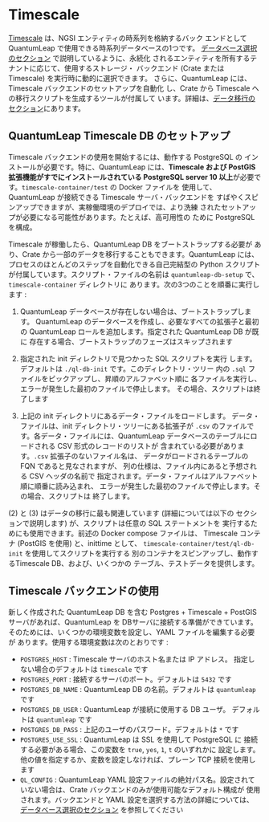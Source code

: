 # Timescale

[Timescale][timescale] は、NGSI エンティティの時系列を格納するバック
エンドとして QuantumLeap で使用できる時系列データベースの1つです。
[データベース選択のセクション][admin.db] で説明しているように、永続化
されるエンティティを所有するテナントに応じて、使用するストレージ・
バックエンド (Crate または Timescale) を実行時に動的に選択できます。
さらに、QuantumLeap には、Timescale バックエンドのセットアップを自動化
し、Crate から Timescale への移行スクリプトを生成するツールが付属して
います。詳細は、[データ移行のセクション][admin.dm]にあります。

## QuantumLeap Timescale DB のセットアップ

Timescale バックエンドの使用を開始するには、動作する PostgreSQL の
インストールが必要です。特に、QuantumLeap には、**Timescale および
PostGIS 拡張機能がすでにインストールされている PostgreSQL server 10
以上**が必要です。`timescale-container/test` の Docker ファイルを
使用して、QuantumLeap が接続できる Timescale サーバ・バックエンドを
すばやくスピンアップできますが、実稼働環境のデプロイでは、より洗練
されたセットアップが必要になる可能性があります。たとえば、高可用性の
ために PostgreSQL を構成。

Timescale が稼働したら、QuantumLeap DB をブートストラップする必要が
あり、Crate から一部のデータを移行することもできます。QuantumLeap
には、プロセスのほとんどのステップを自動化できる自己完結型の Python
スクリプトが付属しています。スクリプト・ファイルの名前は
`quantumleap-db-setup` で、`timescale-container` ディレクトリに
あります。次の3つのことを順番に実行します :

1. QuantumLeap データベースが存在しない場合は、ブートストラップします。
   QuantumLeap のデータベースを作成し、必要なすべての拡張子と最初の
   QuantumLeap ロールを追加します。指定された QuantumLeap DB が既に
   存在する場合、ブートストラップのフェーズはスキップされます

2. 指定された init ディレクトリで見つかった SQL スクリプトを実行
   します。デフォルトは `./ql-db-init` です。このディレクトリ・ツリー
   内の `.sql` ファイルをピックアップし、昇順のアルファベット順に
   各ファイルを実行し、エラーが発生した最初のファイルで停止します。
   その場合、スクリプトは終了します

3. 上記の init ディレクトリにあるデータ・ファイルをロードします。
   データ・ファイルは、init ディレクトリ・ツリーにある拡張子が
   `.csv` のファイルです。各データ・ファイルには、QuantumLeap
   データベースのテーブルにロードされる CSV 形式のレコードのリストが
   含まれている必要があります。`.csv` 拡張子のないファイル名は、
   データがロードされるテーブルの FQN であると見なされますが、
   列の仕様は、ファイル内にあると予想される CSV ヘッダの名前で
   指定されます。データ・ファイルはアルファベット順に順番に読み込まれ、
   エラーが発生した最初のファイルで停止します。その場合、スクリプトは
   終了します。  

(2) と (3) はデータの移行に最も関連しています (詳細については以下の
セクションで説明します) が、スクリプトは任意の SQL ステートメントを
実行するためにも使用できます。前述の Docker compose ファイルは、
Timescale コンテナ (PostGIS を使用) と、inittime として、
`timescale-container/test/ql-db-init` を使用してスクリプトを実行する
別のコンテナをスピンアップし、動作するTimescale DB、および、いくつかの
テーブル、テストデータを提供します。

## Timescale バックエンドの使用

新しく作成された QuantumLeap DB を含む Postgres + Timescale + PostGIS
サーバがあれば、QuantumLeap を DBサーバに接続する準備ができています。
そのためには、いくつかの環境変数を設定し、YAML ファイルを編集する必要が
あります。使用する環境変数は次のとおりです :

* `POSTGRES_HOST` : Timescale サーバのホスト名または IP アドレス。
  指定しない場合のデフォルトは `timescale` です
* `POSTGRES_PORT` : 接続するサーバのポート。デフォルトは `5432` です
* `POSTGRES_DB_NAME` : QuantumLeap DB の名前。デフォルトは
  `quantumleap` です
* `POSTGRES_DB_USER` : QuantumLeap が接続に使用する DB ユーザ。
  デフォルトは `quantumleap` です
* `POSTGRES_DB_PASS` : 上記のユーザのパスワード。デフォルトは `*` です
* `POSTGRES_USE_SSL` : QuantumLeap は SSL を使用して PostgreSQL に
  接続する必要がある場合、この変数を `true`, `yes`, `1`, `t` のいずれかに
  設定します。他の値を指定するか、変数を設定しなければ、プレーン TCP
  接続を使用します
* `QL_CONFIG` : QuantumLeap YAML 設定ファイルの絶対パス名。設定されて
  いない場合は、Crate バックエンドのみが使用可能なデフォルト構成が
  使用されます。バックエンドと YAML 設定を選択する方法の詳細については、
  [データベース選択のセクション][admin.db] を参照してください

[admin.db]: ./configuration.md
    "QuantumLeap Configuration"
[admin.dm]: ./dataMigration.md
    "QuantumLeap Data Migration"
[postgres]: https://www.postgresql.org
    "PostgreSQL Home"
[postgis]: https://postgis.net/
    "PostGIS Home"
[timescale]: https://www.timescale.com
    "Timescale Home"
